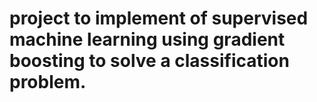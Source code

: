 # project to implement of supervised machine learning using gradient boosting to solve a classification problem.
